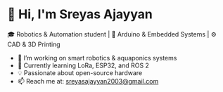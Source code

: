 # 👋 Hi, I'm Sreyas Ajayyan

🎓 Robotics & Automation student | 🔧 Arduino & Embedded Systems | ⚙️ CAD & 3D Printing

- 🔭 I’m working on smart robotics & aquaponics systems
- 🌱 Currently learning LoRa, ESP32, and ROS 2
- 💡 Passionate about open-source hardware
- 📫 Reach me at: sreyasajayyan2003@gmail.com
